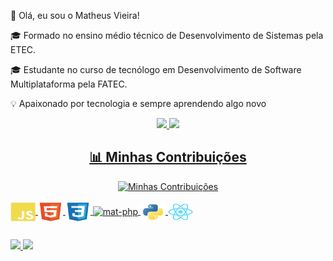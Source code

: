 👋 Olá, eu sou o Matheus Vieira!

🎓 Formado no ensino médio técnico de Desenvolvimento de Sistemas pela ETEC.

🎓 Estudante no curso de tecnólogo em Desenvolvimento de Software Multiplataforma pela FATEC.

💡 Apaixonado por tecnologia e sempre aprendendo algo novo

<div align="center">
  <a href="https://github.com/matvieira7">
  <img height="180em" src="https://github-readme-stats.vercel.app/api?username=matvieira7&show_icons=true&theme=dark&include_all_commits=true&count_private=true"/>
  <img height="180em" src="https://github-readme-stats.vercel.app/api/top-langs/?username=matvieira7&layout=compact&langs_count=7&theme=dark"/>
</div>

<div align="center">
  <h2>📊 Minhas Contribuições</h2>
  <img src="https://img.shields.io/github/commit-activity/y/matvieira7?style=flat&logo=github" alt="Minhas Contribuições" />
</div>



<div style="display: inline_block"><br>
  <img align="center" alt="mat-Js" height="30" width="40" src="https://raw.githubusercontent.com/devicons/devicon/master/icons/javascript/javascript-plain.svg">
  <img align="center" alt="mat-HTML" height="30" width="40" src="https://raw.githubusercontent.com/devicons/devicon/master/icons/html5/html5-original.svg">
  <img align="center" alt="mat-CSS" height="30" width="40" src="https://raw.githubusercontent.com/devicons/devicon/master/icons/css3/css3-original.svg">
  <img align="center" alt="mat-php" height="30" width="40" src="https://cdn.jsdelivr.net/gh/devicons/devicon/icons/php/php-original.svg" />
  <img align="center" alt="mat-Python" height="30" width="40" src="https://raw.githubusercontent.com/devicons/devicon/master/icons/python/python-original.svg">
  <img align="center" alt="mat-React" height="30" width="40" src="https://raw.githubusercontent.com/devicons/devicon/master/icons/react/react-original.svg">
</div>

##
<div> 
  <a href="https://instagram.com/vieira._math" target="_blank">
    <img src="https://img.shields.io/badge/-Instagram-%23E4405F?style=for-the-badge&logo=instagram&logoColor=white" target="_blank">
  </a>
  <a href="https://www.linkedin.com/in/matheus-vieira-b28b06258/" target="_blank">
    <img src="https://img.shields.io/badge/-LinkedIn-%230077B5?style=for-the-badge&logo=linkedin&logoColor=white" target="_blank">
  </a>
</div>
